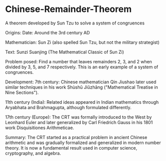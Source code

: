 # Chinese-Remainder-Theorem
A theorem developed by Sun Tzu to solve a system of congruences

Origins:
Date: Around the 3rd century AD

Mathematician: Sun Zi (also spelled Sun Tzu, but not the military strategist)

Text: Sunzi Suanjing (The Mathematical Classic of Sun Zi)

Problem posed: Find a number that leaves remainders 2, 3, and 2 when divided by 3, 5, and 7 respectively. This is an early example of a system of congruences.

Development:
7th century: Chinese mathematician Qin Jiushao later used similar techniques in his work Shùshū Jiǔzhāng ("Mathematical Treatise in Nine Sections").

11th century (India): Related ideas appeared in Indian mathematics through Aryabhata and Brahmagupta, although formulated differently.

17th century (Europe): The CRT was formally introduced to the West by Leonhard Euler and later generalized by Carl Friedrich Gauss in his 1801 work Disquisitiones Arithmeticae.

Summary:
The CRT started as a practical problem in ancient Chinese arithmetic and was gradually formalized and generalized in modern number theory. It is now a fundamental result used in computer science, cryptography, and algebra.
